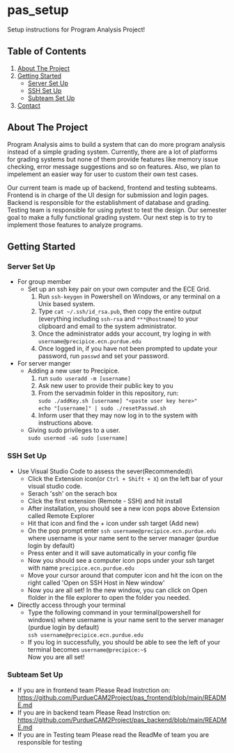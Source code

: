 # pas_setup
Setup instructions for Program Analysis Project!

<!-- TABLE OF CONTENTS -->
## Table of Contents
  <ol>
    <li>
      <a href="#about-the-project">About The Project</a>
    </li>
    <li>
      <a href="#getting-started">Getting Started</a>
      <ul>
        <li><a href="#server-set-up">Server Set Up</a></li>
        <li><a href="#ssh-set-up">SSH Set Up</a></li>
        <li><a href="#subteam-set-up">Subteam Set Up</a></li>
      </ul>
    </li>
    <li><a href="#contact">Contact</a></li>
  </ol>
</details>

## About The Project
Program Analysis aims to build a system that can do more program analysis instead of a simple grading system. Currently, there are a lot of platforms for grading systems but none of them provide features like memory issue checking, error message suggestions and so on features. Also, we plan to impelement an easier way for user to custom their own test cases.

Our current team is made up of backend, frontend and testing subteams. Frontend is in charge of the UI design for submission and login pages. Backend is responsible for the establishment of database and grading. Testing team is responsible for using pytest to test the design. Our semester goal to make a fully functional grading system. Our next step is to try to implement those features to analyze programs.

## Getting Started
### Server Set Up
* For group member 
  - Set up an ssh key pair on your own computer and the ECE Grid.
      1. Run `ssh-keygen` in Powershell on Windows, or any terminal on a Unix based system.
      2. Type `cat ~/.ssh/id_rsa.pub`, then copy the entire output (everything including `ssh-rsa` and `***@hostname`) to your \
         clipboard and email to the system administrator.
      3. Once the administrator adds your account, try loging in with `username@precipice.ecn.purdue.edu`
      4. Once logged in, if you have not been prompted to update your password, run `passwd` and set your password.
* For server manger
  - Adding a new user to Precipice.
      1. run `sudo useradd -m [username]`
      2. Ask new user to provide their public key to you
      3. From the servadmin folder in this repository, run: \
        `sudo ./addKey.sh [username] "<paste user key here>"` \
        `echo "[username]" | sudo ./resetPasswd.sh`      
      4. Inform user that they may now log in to the system with instructions above.
   - Giving sudo privileges to a user. \
     `sudo usermod -aG sudo [username]`
  
### SSH Set Up
* Use Visual Studio Code to assess the sever(Recommended)\
  - Click the Extension icon(or `Ctrl + Shift + X`) on the left bar of your visual studio code.
  - Serach 'ssh' on the serach box
  - Click the first extension (Remote - SSH) and hit install
  - After installation, you should see a new icon pops above Extension called Remote Explorer
  - Hit that icon and find the + icon under ssh target (Add new)
  - On the pop prompt enter `ssh username@precipice.ecn.purdue.edu` where username is your name sent to the server manager (purdue login by default)
  - Press enter and it will save automatically in your config file
  - Now you should see a computer icon pops under your ssh target with name `precipice.ecn.purdue.edu`
  - Move your cursor around that computer icon and hit the icon on the right called 'Open on SSH Host in New window'
  - Now you are all set! In the new window, you can click on Open flolder in the file explorer to open the folder you needed.
* Directly access through your terminal
  - Type the following command in your terminal(powershell for windows) where username is your name sent to the server manager (purdue login by default)\
  `ssh username@precipice.ecn.purdue.edu`  
  - If you log in successfully, you should be able to see the left of your terminal becomes `username@precipice:~$`\
  Now you are all set!
### Subteam Set Up
* If you are in frontend team
  Please Read Instrction on:
  https://github.com/PurdueCAM2Project/pas_frontend/blob/main/README.md
* If you are in backend team
  Please Read Instrction on: 
  https://github.com/PurdueCAM2Project/pas_backend/blob/main/README.md
* If you are in Testing team
  Please read the ReadMe of team you are responsible for testing
